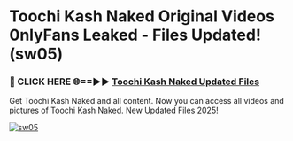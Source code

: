 # Toochi Kash Naked Original Videos 0nlyFans Leaked - Files Updated! (sw05)

<h3>🔴 CLICK HERE 🌐==►► <a href="https://tinyurl.com/yckcrads" rel="nofollow">Toochi Kash Naked Updated Files</a></h3>

Get Toochi Kash Naked and all content. Now you can access all videos and pictures of Toochi Kash Naked. New Updated Files 2025!

[![sw05](https://i.imgur.com/hpKpOFt.gif)](https://tinyurl.com/yckcrads)
